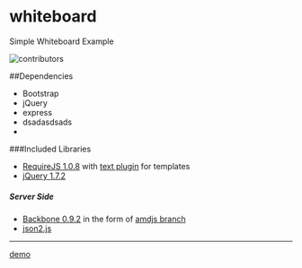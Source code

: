 whiteboard
==========

Simple Whiteboard Example

![contributors](http://i42.photobucket.com/albums/e316/tanasiliev/whiteboard_zpse281711f.png)

##Dependencies
 * Bootstrap
 * jQuery
 * express
 * dsadasdsads
 * 
 
###Included Libraries

* [RequireJS 1.0.8](http://requirejs.org/) with [text plugin](http://requirejs.org/docs/download.html#text) for templates
* [jQuery 1.7.2](http://jquery.com/)
##### Server Side
* [Backbone 0.9.2](http://documentcloud.github.com/backbone/) in the form of [amdjs branch](https://github.com/amdjs/backbone)
* [json2.js](https://github.com/douglascrockford/JSON-js)


---

 [demo](http://simple-whiteboard.herokuapp.com) 

